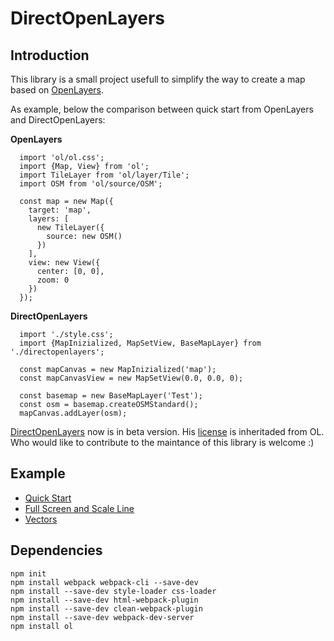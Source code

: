 # DirectOpenLayers

## Introduction

This library is a small project usefull to simplify the way to create a map based on [OpenLayers](https://openlayers.org/).

As example, below the comparison between quick start from OpenLayers and DirectOpenLayers:

**OpenLayers**

      import 'ol/ol.css';
      import {Map, View} from 'ol';
      import TileLayer from 'ol/layer/Tile';
      import OSM from 'ol/source/OSM';

      const map = new Map({
        target: 'map',
        layers: [
          new TileLayer({
            source: new OSM()
          })
        ],
        view: new View({
          center: [0, 0],
          zoom: 0
        })
      });

**DirectOpenLayers**

      import './style.css';
      import {MapInizialized, MapSetView, BaseMapLayer} from './directopenlayers';

      const mapCanvas = new MapInizialized('map');
      const mapCanvasView = new MapSetView(0.0, 0.0, 0);

      const basemap = new BaseMapLayer('Test');
      const osm = basemap.createOSMStandard();
      mapCanvas.addLayer(osm);

[DirectOpenLayers](src/directopenlayers.js) now is in beta version. His [license](LICENSE) is inheritaded from OL.
Who would like to contribute to the maintance of this library is welcome :)

## Example

- [Quick Start](docs/guide/1-quick-start.md)
- [Full Screen and Scale Line](docs/guide/2-fullscreen-scaleline.md)
- [Vectors](docs/guide/3-vectors.md)

## Dependencies

    npm init
    npm install webpack webpack-cli --save-dev
    npm install --save-dev style-loader css-loader
    npm install --save-dev html-webpack-plugin
    npm install --save-dev clean-webpack-plugin
    npm install --save-dev webpack-dev-server
    npm install ol
